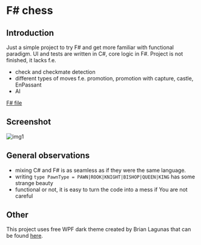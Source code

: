 F# chess
========

## Introduction

Just a simple project to try F# and get more familiar with functional paradigm. UI and tests are written in C#, core logic in F#. Project is not finished, it lacks f.e.

* check and checkmate detection
* different types of moves f.e. promotion, promotion with capture, castle, EnPassant
* AI


[F# file]


## Screenshot


![img1]


## General observations

* mixing C# and F# is as seamless as if they were the same language. 
* writing `type PawnType = PAWN|ROOK|KNIGHT|BISHOP|QUEEN|KING` has some strange beauty
* functional or not, it is easy to turn the code into a mess if You are not careful


## Other

This project uses free WPF dark theme created by Brian Lagunas that can be found [here].

[F# file]: Chess/chess.fs
[img1]: https://raw.github.com/Scthe/Chess/master/screenshot.png
[here]: http://brianlagunas.com/free-metro-light-and-dark-themes-for-wpf-and-silverlight-microsoft-controls/
